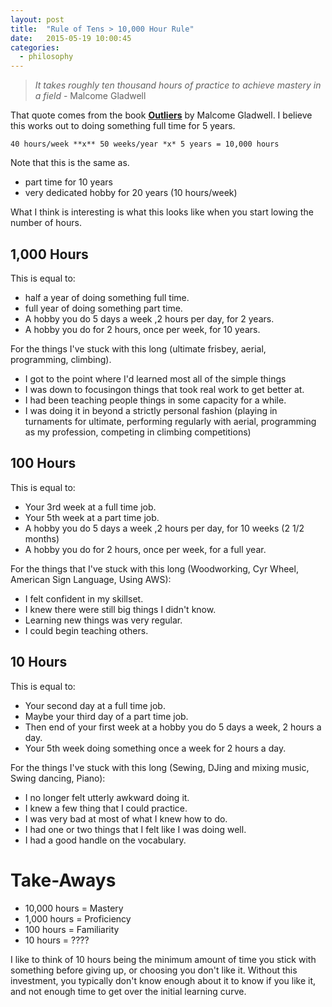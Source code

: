 ```yaml
---
layout: post
title:  "Rule of Tens > 10,000 Hour Rule"
date:   2015-05-19 10:00:45
categories:
  - philosophy
---
```


> *It takes roughly ten thousand hours of practice to achieve mastery in a field* - Malcome Gladwell

That quote comes from the book [**Outliers**][outliers] by Malcome Gladwell.  I
believe this works out to doing something full time for 5 years.

`40 hours/week **x** 50 weeks/year *x* 5 years = 10,000 hours`

Note that this is the same as.

- part time for 10 years
- very dedicated hobby for 20 years (10 hours/week)

What I think is interesting is what this looks like when you start lowing the
number of hours.

## 1,000 Hours

This is equal to:

- half a year of doing something full time.
- full year of doing something part time.
- A hobby you do 5 days a week ,2 hours per day, for 2 years.
- A hobby you do for 2 hours, once per week, for 10 years.

For the things I've stuck with this long (ultimate frisbey, aerial,
programming, climbing).

- I got to the point where I'd learned most all of the simple things
- I was down to focusingon things that took real work to get better at.
- I had been teaching people things in some capacity for a while.
- I was doing it in beyond a strictly personal fashion (playing in turnaments
  for ultimate, performing regularly with aerial, programming as my profession,
  competing in climbing competitions)

## 100 Hours

This is equal to:

- Your 3rd week at a full time job.
- Your 5th week at a part time job.
- A hobby you do 5 days a week ,2 hours per day, for 10 weeks (2 1/2 months)
- A hobby you do for 2 hours, once per week, for a full year.

For the things that I've stuck with this long (Woodworking, Cyr Wheel, American
Sign Language, Using AWS):

- I felt confident in my skillset.
- I knew there were still big things I didn't know.
- Learning new things was very regular.
- I could begin teaching others.

## 10 Hours

This is equal to:

- Your second day at a full time job.
- Maybe your third day of a part time job.
- Then end of your first week at a hobby you do 5 days a week, 2 hours a day.
- Your 5th week doing something once a week for 2 hours a day.

For the things I've stuck with this long (Sewing, DJing and mixing music, Swing dancing, Piano):

- I no longer felt utterly awkward doing it.
- I knew a few thing that I could practice.
- I was very bad at most of what I knew how to do.
- I had one or two things that I felt like I was doing well.
- I had a good handle on the vocabulary.


# Take-Aways

- 10,000 hours = Mastery
- 1,000 hours = Proficiency
- 100 hours = Familiarity
- 10 hours = ????

I like to think of 10 hours being the minimum amount of time you stick with
something before giving up, or choosing you don't like it.  Without this
investment, you typically don't know enough about it to know if you like it,
and not enough time to get over the initial learning curve.

[outliers]: http://en.wikipedia.org/wiki/Outliers_%28book%29<F37>
